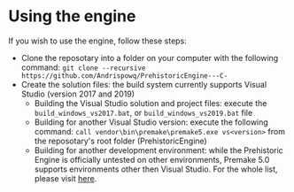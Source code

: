 # Using the engine

If you wish to use the engine, follow these steps:
- Clone the reposotary into a folder on your computer with the following command: ```git clone --recursive https://github.com/Andrispowq/PrehistoricEngine---C-```
- Create the solution files: the build system currently supports Visual Studio (version 2017 and 2019)
  - Building the Visual Studio solution and project files: execute the ```build_windows_vs2017.bat```, or ```build_windows_vs2019.bat``` file
  - Building for another Visual Studio version: execute the following command: ```call vendor\bin\premake\premake5.exe vs<version>``` from the reposotary's root folder (PrehistoricEngine)
  - Building for another development environment: while the Prehistoric Engine is officially untested on other environments, Premake 5.0 supports environments other then Visual Studio. For the whole list, please visit [here](https://github.com/premake/premake-core/wiki/Building-Premake).
